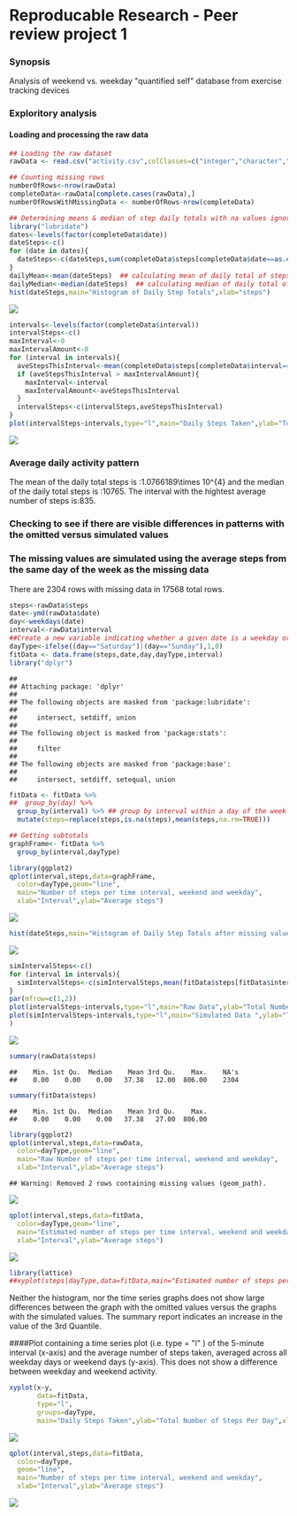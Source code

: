 # Reproducable Research - Peer review project 1

### Synopsis
Analysis of weekend vs. weekday "quantified self" database from exercise tracking devices

### Exploritory analysis

#### Loading and processing the raw data


```r
## Loading the raw dataset 
rawData <- read.csv("activity.csv",colClasses=c("integer","character","integer"),stringsAsFactors=TRUE)

## Counting missing rows
numberOfRows<-nrow(rawData)
completeData<-rawData[complete.cases(rawData),]
numberOfRowsWithMissingData <- numberOfRows-nrow(completeData)

## Determining means & median of step daily totals with na values ignored
library("lubridate") 
dates<-levels(factor(completeData$date))
dateSteps<-c()
for (date in dates){
  dateSteps<-c(dateSteps,sum(completeData$steps[completeData$date==as.character(date)]))
}
dailyMean<-mean(dateSteps)  ## calculating mean of daily total of steps
dailyMedian<-median(dateSteps)  ## calculating median of daily total of steps
hist(dateSteps,main="Histogram of Daily Step Totals",xlab="steps")
```

![](PA1_template_files/figure-html/unnamed-chunk-1-1.png) 

```r
intervals<-levels(factor(completeData$interval))
intervalSteps<-c()
maxInterval<-0
maxIntervalAmount<-0
for (interval in intervals){
  aveStepsThisInterval<-mean(completeData$steps[completeData$interval==interval])
  if (aveStepsThisInterval > maxIntervalAmount){
    maxInterval<-interval
    maxIntervalAmount<-aveStepsThisInterval
  }
  intervalSteps<-c(intervalSteps,aveStepsThisInterval)
}
plot(intervalSteps~intervals,type="l",main="Daily Steps Taken",ylab="Total Number of Steps Per Day",xlab="Interval")
```

![](PA1_template_files/figure-html/unnamed-chunk-1-2.png) 

### Average daily activity pattern
The mean of the daily total steps is :1.0766189\times 10^{4} and the median of the daily total steps is :10765.
The interval with the hightest average number of steps is:835.

### Checking to see if there are visible differences in patterns with the omitted versus simulated values
### The missing values are simulated using the average steps from the same day of the week as the missing data

There are 2304 rows with missing data in 17568 total rows. 


```r
steps<-rawData$steps
date<-ymd(rawData$date)
day<-weekdays(date)
interval<-rawData$interval
##Create a new variable indicating whether a given date is a weekday or weekend day.
dayType<-ifelse((day=="Saturday")|(day=="Sunday"),1,0)
fitData <- data.frame(steps,date,day,dayType,interval)  
library("dplyr")
```

```
## 
## Attaching package: 'dplyr'
## 
## The following objects are masked from 'package:lubridate':
## 
##     intersect, setdiff, union
## 
## The following object is masked from 'package:stats':
## 
##     filter
## 
## The following objects are masked from 'package:base':
## 
##     intersect, setdiff, setequal, union
```

```r
fitData <- fitData %>%
##  group_by(day) %>%
  group_by(interval) %>% ## group by interval within a day of the week in order to get mean for missing information
  mutate(steps=replace(steps,is.na(steps),mean(steps,na.rm=TRUE)))

## Getting subtotals
graphFrame<- fitData %>%   
  group_by(interval,dayType) 

library(ggplot2)
qplot(interval,steps,data=graphFrame,
  color=dayType,geom="line",
  main="Number of steps per time interval, weekend and weekday",
  xlab="Interval",ylab="Average steps")
```

![](PA1_template_files/figure-html/unnamed-chunk-2-1.png) 

```r
hist(dateSteps,main="Histogram of Daily Step Totals after missing values were inputted",xlab="Steps")
```

![](PA1_template_files/figure-html/unnamed-chunk-2-2.png) 

```r
simIntervalSteps<-c()
for (interval in intervals){
  simIntervalSteps<-c(simIntervalSteps,mean(fitData$steps[fitData$interval==interval],na.rm=T))
}
par(mfrow=c(1,2))
plot(intervalSteps~intervals,type="l",main="Raw Data",ylab="Total Number of Steps Per Day",xlab="Interval (s)")
plot(simIntervalSteps~intervals,type="l",main="Simulated Data ",ylab="Total Number of Steps Per Day",xlab="Interval (s)"
)
```

![](PA1_template_files/figure-html/unnamed-chunk-2-3.png) 

```r
summary(rawData$steps)
```

```
##    Min. 1st Qu.  Median    Mean 3rd Qu.    Max.    NA's 
##    0.00    0.00    0.00   37.38   12.00  806.00    2304
```

```r
summary(fitData$steps)
```

```
##    Min. 1st Qu.  Median    Mean 3rd Qu.    Max. 
##    0.00    0.00    0.00   37.38   27.00  806.00
```

```r
library(ggplot2)
qplot(interval,steps,data=rawData,
  color=dayType,geom="line",
  main="Raw Number of steps per time interval, weekend and weekday",
  xlab="Interval",ylab="Average steps")
```

```
## Warning: Removed 2 rows containing missing values (geom_path).
```

![](PA1_template_files/figure-html/unnamed-chunk-2-4.png) 

```r
qplot(interval,steps,data=fitData,
  color=dayType,geom="line",
  main="Estimated number of steps per time interval, weekend and weekday",
  xlab="Interval",ylab="Average steps")
```

![](PA1_template_files/figure-html/unnamed-chunk-2-5.png) 

```r
library(lattice)
##xyplot(steps|dayType,data=fitData,main="Estimated number of steps per 5 minute time interval, weekend & weekday")
```

Neither the histogram, nor the time series graphs does not show large differences between the graph with the omitted values versus the graphs with the simulated values.  The summary report indicates an increase in the value of the 3rd Quantile.


####Plot containing a time series plot (i.e.  type = "l" ) of the 5-minute interval (x-axis) and the average number of steps taken, averaged across all weekday days or weekend days (y-axis). 
This does not show a difference between weekday and weekend activity.


```r
xyplot(x~y,
       data=fitData,
       type="l",
       groups=dayType,
       main="Daily Steps Taken",ylab="Total Number of Steps Per Day",xlab="Interval")
```

![](PA1_template_files/figure-html/unnamed-chunk-3-1.png) 

```r
qplot(interval,steps,data=fitData,
  color=dayType,
  geom="line",
  main="Number of steps per time interval, weekend and weekday",
  xlab="Interval",ylab="Average steps")
```

![](PA1_template_files/figure-html/unnamed-chunk-3-2.png) 

